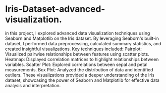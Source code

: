 # Iris-Dataset-advanced-visualization.
in this project, I explored advanced data visualization techniques using Seaborn and Matplotlib on the Iris dataset. By leveraging Seaborn's built-in dataset, I performed data preprocessing, calculated summary statistics, and created insightful visualizations. Key techniques included:
Pairplot: Visualized pairwise relationships between features using scatter plots.
Heatmap: Displayed correlation matrices to highlight relationships between variables.
Scatter Plot: Explored correlations between sepal and petal measurements.
Box Plot: Analyzed the distribution of data and identified outliers.
These visualizations provided a deeper understanding of the Iris dataset, showcasing the power of Seaborn and Matplotlib for effective data analysis and interpretation.
